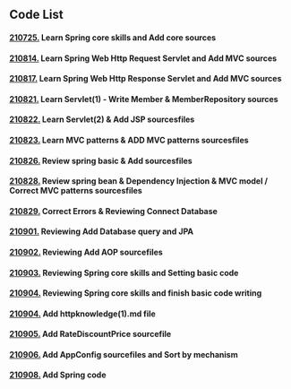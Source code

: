 ## Code List
#### [210725.](https://github.com/yujiah-github/learning-spring-archiving/tree/main/core) Learn Spring core skills and Add core sources
#### [210814.](https://github.com/yujiah-github/learning-spring-archiving/tree/main/servlet) Learn Spring Web Http Request Servlet and Add MVC sources
#### [210817.](https://github.com/yujiah-github/learning-spring-archiving/tree/main/servlet) Learn Spring Web Http Response Servlet and Add MVC sources
#### [210821.](https://github.com/yujiah-github/learning-spring-archiving/tree/main/servlet/src/main/java/hello/servlet/basic/domain/member) Learn Servlet(1) - Write Member & MemberRepository sources
#### [210822.](https://github.com/yujiah-github/learning-spring-archiving/tree/main/servlet/src/main/webapp/jsp) Learn Servlet(2) & Add JSP sourcesfiles
#### [210823.](https://github.com/yujiah-github/learning-spring-archiving/tree/main/servlet/src/main/java/hello/servlet/web/servletmvc) Learn MVC patterns & ADD MVC patterns sourcesfiles
#### [210826.](https://github.com/yujiah-github/learning-spring-archiving/tree/main/hello/src/main/java/com/example/hello) Review spring basic & Add sourcesfiles
#### [210828.](https://github.com/yujiah-github/learning-spring-archiving/tree/main/hello/src/main/java/com/example/hello) Review spring bean & Dependency Injection & MVC model / Correct MVC patterns sourcesfiles
#### [210829.](https://github.com/yujiah-github/learning-spring-archiving/tree/main/hello/src/main/java/com/example/hello) Correct Errors & Reviewing Connect Database
#### [210901.](https://github.com/yujiah-github/learning-spring-archiving/tree/main/hello/src/main/java/com/example/hello) Reviewing Add Database query and JPA
#### [210902.](https://github.com/yujiah-github/learning-spring-archiving/tree/main/hello/src/main/java/com/example/hello) Reviewing Add AOP sourcefiles
#### [210903.](https://github.com/yujiah-github/learning-spring-archiving/tree/main/core%202) Reviewing Spring core skills and Setting basic code
#### [210904.](https://github.com/yujiah-github/learning-spring-archiving/tree/main/core%202/src/main/java/hello/core) Reviewing Spring core skills and finish basic code writing
#### [210904.](https://github.com/yujiah-github/learning-spring-archiving/tree/main/httpknowledge) Add httpknowledge(1).md file
#### [210905.](https://github.com/yujiah-github/learning-spring-archiving/blob/main/core%202/src/main/java/hello/core/discount/RateDiscountPolicy.java) Add RateDiscountPrice sourcefile
#### [210906.](https://github.com/yujiah-github/learning-spring-archiving/blob/main/core%202/src/main/java/hello/core/AppConfig.java) Add AppConfig sourcefiles and Sort by mechanism
#### [210908.](https://github.com/yujiah-github/learning-spring-archiving/blob/main/core%202/src/main/java/hello/core/AppConfig.java) Add Spring code
